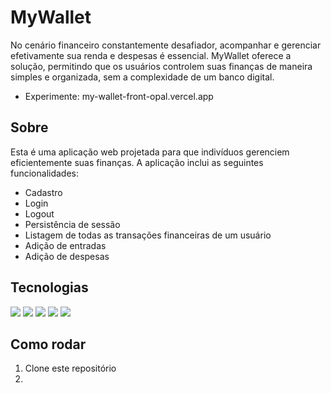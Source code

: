 # MyWallet
No cenário financeiro constantemente desafiador, acompanhar e gerenciar efetivamente sua renda e despesas é essencial. MyWallet oferece a solução, permitindo que os usuários controlem suas finanças de maneira simples e organizada, sem a complexidade de um banco digital.
- Experimente: my-wallet-front-opal.vercel.app
## Sobre
Esta é uma aplicação web projetada para que indivíduos gerenciem eficientemente suas finanças. A aplicação inclui as seguintes funcionalidades:

- Cadastro
- Login
- Logout
- Persistência de sessão
- Listagem de todas as transações financeiras de um usuário
- Adição de entradas
- Adição de despesas

## Tecnologias
<p>
  <img  src='https://img.shields.io/badge/React-20232A?style=for-the-badge&logo=react&logoColor=61DAFB'>
  <img  src="https://img.shields.io/badge/react_route%20-%2320232a.svg?&style=for-the-badge&logo=react&logoColor=%2361DAFB"/>
  <img  src='https://img.shields.io/badge/styled-components%20-%2320232a.svg?&style=for-the-badge&color=b8679e&logo=styled-components&logoColor=%3a3a3a'>
  <img  src='https://img.shields.io/badge/react-icons%20-%2320232a.svg?&style=for-the-badge&color=f28dc7&logo=react-icons&logoColor=%2361DAFB'>
  <img  src='https://img.shields.io/badge/axios-671ddf?&style=for-the-badge&logo=axios&logoColor=white'>
</p>

## Como rodar
1. Clone este repositório
2. 




